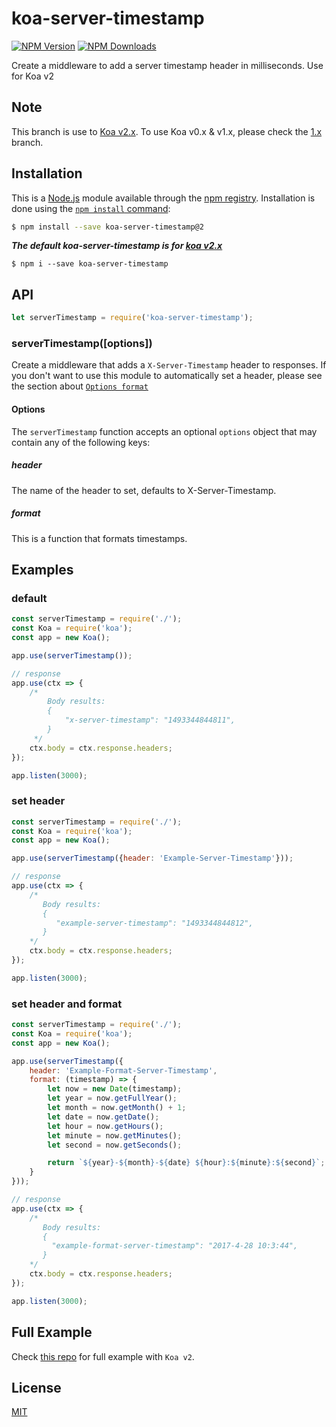 
# koa-server-timestamp

[![NPM Version][npm-image]][npm-url]
[![NPM Downloads][downloads-image]][downloads-url]

Create a middleware to add a server timestamp header in milliseconds. Use for Koa v2

## Note
This branch is use to [Koa v2.x](https://github.com/koajs/koa/tree/master).
To use Koa v0.x & v1.x, please check the [1.x](https://github.com/SunilWang/koa-server-timestamp/tree/v1.x) branch.

## Installation

This is a [Node.js](https://nodejs.org/en/) module available through the
[npm registry](https://www.npmjs.com/). Installation is done using the
[`npm install` command](https://docs.npmjs.com/getting-started/installing-npm-packages-locally):

```sh
$ npm install --save koa-server-timestamp@2
```

___The default koa-server-timestamp is for [koa v2.x](https://github.com/koajs/koa/tree/master)___
```
$ npm i --save koa-server-timestamp
```

## API

```js
let serverTimestamp = require('koa-server-timestamp');
```
### serverTimestamp([options])

Create a middleware that adds a `X-Server-Timestamp` header to responses. If
you don't want to use this module to automatically set a header, please
see the section about [`Options format`](#format)

#### Options

The `serverTimestamp` function accepts an optional `options` object that may
contain any of the following keys:

##### header

The name of the header to set, defaults to X-Server-Timestamp.

##### format

This is a function that formats timestamps.

## Examples

### default

```js
const serverTimestamp = require('./');
const Koa = require('koa');
const app = new Koa();

app.use(serverTimestamp());

// response
app.use(ctx => {
    /*
        Body results:
        {
            "x-server-timestamp": "1493344844811",
        }
     */
    ctx.body = ctx.response.headers;
});

app.listen(3000);
```

### set header

```js
const serverTimestamp = require('./');
const Koa = require('koa');
const app = new Koa();

app.use(serverTimestamp({header: 'Example-Server-Timestamp'}));

// response
app.use(ctx => {
    /*
       Body results:
       {
          "example-server-timestamp": "1493344844812",
       }
    */
    ctx.body = ctx.response.headers;
});

app.listen(3000);
```

### set header and format

```js
const serverTimestamp = require('./');
const Koa = require('koa');
const app = new Koa();

app.use(serverTimestamp({
    header: 'Example-Format-Server-Timestamp',
    format: (timestamp) => {
        let now = new Date(timestamp);
        let year = now.getFullYear();
        let month = now.getMonth() + 1;
        let date = now.getDate();
        let hour = now.getHours();
        let minute = now.getMinutes();
        let second = now.getSeconds();

        return `${year}-${month}-${date} ${hour}:${minute}:${second}`;
    }
}));

// response
app.use(ctx => {
    /*
       Body results:
       {
         "example-format-server-timestamp": "2017-4-28 10:3:44",
       }
    */
    ctx.body = ctx.response.headers;
});

app.listen(3000);
```

## Full Example
Check [this repo](https://github.com/SunilWang/koa-server-timestamp/blob/v1.x/example.js) for full example with `Koa v2`.

## License

[MIT](LICENSE)

[npm-image]: https://img.shields.io/npm/v/koa-server-timestamp.svg
[npm-url]: https://www.npmjs.com/package/koa-server-timestamp
[downloads-image]: https://img.shields.io/npm/dt/koa-server-timestamp.svg
[downloads-url]: https://npmjs.org/package/koa-server-timestamp

